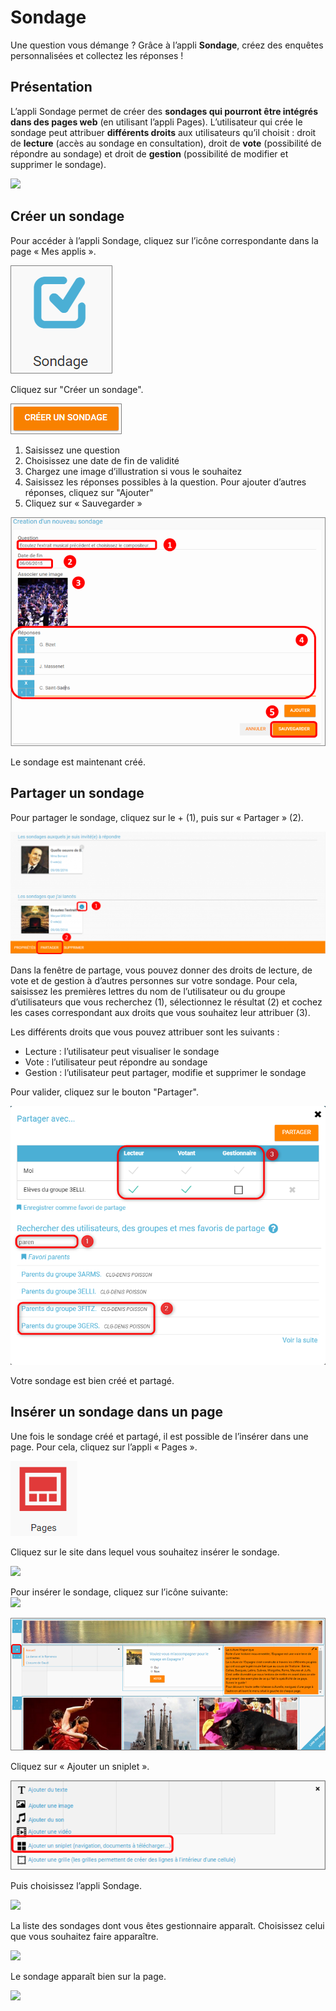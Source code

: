 # Sondage

Une question vous démange ? Grâce à l’appli **Sondage**, créez des enquêtes personnalisées et collectez les réponses !

## Présentation

L’appli Sondage permet de créer des **sondages qui pourront être intégrés dans des pages web** \(en utilisant l’appli Pages\). L’utilisateur qui crée le sondage peut attribuer **différents droits** aux utilisateurs qu’il choisit : droit de **lecture** \(accès au sondage en consultation\), droit de **vote** \(possibilité de répondre au sondage\) et droit de **gestion** \(possibilité de modifier et supprimer le sondage\).

![](.gitbook/assets/sonage_pres-3-1.png)

## Créer un sondage

Pour accéder à l’appli Sondage, cliquez sur l’icône correspondante dans la page « Mes applis ».

![](.gitbook/assets/s1-2-1.png)

Cliquez sur "Créer un sondage".

![](.gitbook/assets/s13-2-1%20%282%29.png)

1. Saisissez une question
2. Choisissez une date de fin de validité
3. Chargez une image d’illustration si vous le souhaitez
4. Saisissez les réponses possibles à la question. Pour ajouter d’autres réponses, cliquez sur "Ajouter"
5. Cliquez sur « Sauvegarder »

![](.gitbook/assets/s3-1-1%20%282%29.png)

Le sondage est maintenant créé.

## Partager un sondage

Pour partager le sondage, cliquez sur le + \(1\), puis sur « Partager » \(2\).

![](.gitbook/assets/sondage1-1024x399-3-1%20%281%29.png)

Dans la fenêtre de partage, vous pouvez donner des droits de lecture, de vote et de gestion à d’autres personnes sur votre sondage. Pour cela, saisissez les premières lettres du nom de l’utilisateur ou du groupe d’utilisateurs que vous recherchez \(1\), sélectionnez le résultat \(2\) et cochez les cases correspondant aux droits que vous souhaitez leur attribuer \(3\).

Les différents droits que vous pouvez attribuer sont les suivants :

* Lecture : l’utilisateur peut visualiser le sondage
* Vote : l’utilisateur peut répondre au sondage
* Gestion : l’utilisateur peut partager, modifie et supprimer le sondage

Pour valider, cliquez sur le bouton "Partager".

![](.gitbook/assets/sondages-2-1%20%281%29.png)

Votre sondage est bien créé et partagé.

## Insérer un sondage dans un page

Une fois le sondage créé et partagé, il est possible de l’insérer dans une page. Pour cela, cliquez sur l’appli « Pages ».

![](.gitbook/assets/logo-pages-1-1%20%282%29.png)

Cliquez sur le site dans lequel vous souhaitez insérer le sondage.

![](.gitbook/assets/s7-1-1-1.png)

Pour insérer le sondage, cliquez sur l’icône suivante:  
![](.gitbook/assets/s8-3-1.png)

![](.gitbook/assets/s9-1-2.png)

Cliquez sur « Ajouter un sniplet ».

![](.gitbook/assets/s10-1-3%20%281%29.png)

Puis choisissez l’appli Sondage.

![](.gitbook/assets/s11-1-1-1.png)

La liste des sondages dont vous êtes gestionnaire apparaît. Choisissez celui que vous souhaitez faire apparaître.

![](.gitbook/assets/s12-1-1-1.png)

Le sondage apparaît bien sur la page.

![](.gitbook/assets/s13-1-1-1-1.png)

